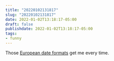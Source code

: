```yaml
---
title: "20220102131817"
slug: "20220102131817"
date: 2022-01-02T13:18:17-05:00
draft: false
publishdate: 2022-01-02T13:18:17-05:00
tags:
- funny
---
```


Those [European date formats](https://xkcd.com/2562/) get me every time.
